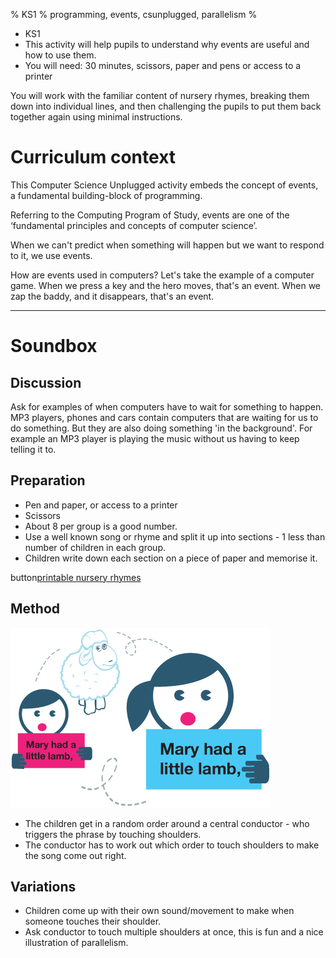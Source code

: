 % KS1
% programming, events, csunplugged, parallelism
%

* KS1
* This activity will help pupils to understand why events are useful and how to use them.
* You will need: 30 minutes, scissors, paper and pens or access to a printer

You will work with the familiar content of nursery rhymes, breaking them down into individual lines, and then challenging the pupils to put them back together again using minimal instructions.

# Curriculum context

This Computer Science Unplugged activity embeds the concept of events, a fundamental building-block of programming.

Referring to the Computing Program of Study, events are one of the ‘fundamental principles and concepts of computer science’.

When we can't predict when something will happen but we want to respond to it, we use events.

How are events used in computers? Let's take the example of a computer game.
When we press a key and the hero moves, that's an event. When we zap the baddy,
and it disappears, that's an event.

----

# Soundbox

## Discussion

Ask for examples of when computers have to wait for something to happen. MP3 players, phones and cars contain computers that are waiting for us to do something. But they are also doing something 'in the background'. For example an MP3 player is playing the music without us having to keep telling it to.

## Preparation

* Pen and paper, or access to a printer
* Scissors
* About 8 per group is a good number.
* Use a well known song or rhyme and split it up into sections - 1 less than number of children in each group. 
* Children write down each section on a piece of paper and memorise it.

button[printable nursery rhymes](/assets/images/soundbox/rhymes.zip)

## Method

![maryhad](/assets/images/soundbox/maryhad.jpg)

* The children get in a random order around a central conductor - who triggers the phrase by touching shoulders.
* The conductor has to work out which order to touch shoulders to make the song come out right.

## Variations

* Children come up with their own sound/movement to make when someone touches their shoulder.
* Ask conductor to touch multiple shoulders at once, this is fun and a nice illustration of parallelism.

